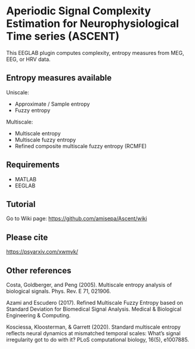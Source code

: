 # Aperiodic Signal Complexity Estimation for Neurophysiological Time series (ASCENT)

This EEGLAB plugin computes complexity, entropy measures from MEG, EEG, or HRV data. 

## Entropy measures available

Uniscale:
- Approximate / Sample entropy
- Fuzzy entropy

Multiscale:
- Multiscale entropy
- Multiscale fuzzy entropy
- Refined composite multiscale fuzzy entropy (RCMFE)

## Requirements

- MATLAB
- EEGLAB


## Tutorial

Go to Wiki page: https://github.com/amisepa/Ascent/wiki

## Please cite 

https://psyarxiv.com/xwmyk/


## Other references

Costa, Goldberger, and Peng (2005). Multiscale entropy analysis of biological signals. Phys. Rev. E 71, 021906.

Azami and Escudero (2017). Refined Multiscale Fuzzy Entropy based on Standard Deviation for Biomedical Signal Analysis. Medical & Biological Engineering & Computing.

Kosciessa, Kloosterman, & Garrett (2020). Standard multiscale entropy reflects neural dynamics at mismatched temporal scales: What’s signal irregularity got to do with it? PLoS computational biology, 16(5), e1007885.


